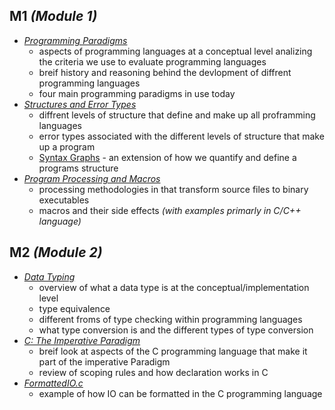## **M1 *(Module 1)***
- *[Programming Paradigms](https://github.com/H-ANSEN/CSE240/blob/master/M1/ProgrammingParadigms.md)*
    - aspects of programming languages at a conceptual level analizing the criteria we use to evaluate programming languages
    - breif history and reasoning behind the devlopment of diffrent programming languages
    - four main programming paradigms in use today
- *[Structures and Error Types](https://github.com/H-ANSEN/CSE240/blob/master/M1/StructuresAndErrorTypes.md)*
    - diffrent levels of structure that define and make up all proframming languages
    - error types associated with the different levels of structure that make up a program
    - [Syntax Graphs](https://github.com/H-ANSEN/CSE240/blob/master/M1/SyntaxGraphs.md) - an extension of how we quantify and define a programs structure
- *[Program Processing and Macros](https://github.com/H-ANSEN/CSE240/blob/master/M1/ProgramProcessingAndMacros.md)*
    - processing methodologies in that transform source files to binary executables
    - macros and their side effects *(with examples primarly in C/C++ language)*

## **M2 *(Module 2)***
- *[Data Typing](https://github.com/H-ANSEN/CSE240/blob/master/M2/DataTyping.md)*
    - overview of what a data type is at the conceptual/implementation level
    - type equivalence
    - different froms of type checking within programming languages
    - what type conversion is and the different types of type conversion
- *[C: The Imperative Paradigm](https://github.com/H-ANSEN/CSE240/blob/master/M2/C.md)*
    - breif look at aspects of the C programming language that make it  part of the imperative Paradigm
    - review of scoping rules and how declaration works in C
- *[FormattedIO.c](https://github.com/H-ANSEN/CSE240/blob/master/M2/FormattedIO.c)*
    - example of how IO can be formatted in the C programming language